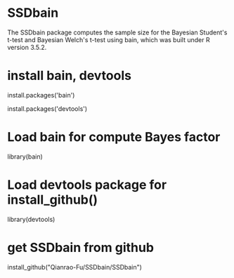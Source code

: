 # SSDbain
    
The SSDbain package computes the sample size for the Bayesian Student's t-test and Bayesian Welch's t-test using bain, which was built under R version 3.5.2.

# install bain, devtools
install.packages('bain')

install.packages('devtools')

# Load bain for compute Bayes factor
library(bain)

# Load devtools package for install_github()
library(devtools)

# get SSDbain from github
install_github("Qianrao-Fu/SSDbain/SSDbain")

